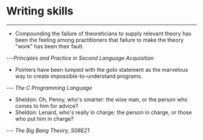 # Writing skills


---
* Compounding the failure of theoreticians to supply relevant theory has been the feeling among practitioners that failure to make the theory "work" has been their fault.

---*Principles and Practice in Second Language Acquisition*

* Pointers have been lumped with the *goto* statement as the marvelous way to create impossible-to-understand programs.

--- *The C Programming Language*

* Sheldon: Oh, Penny, who's smarter: the wise man, or the person who comes to him for advice?
* Sheldon: Lenard, who's really in charge: the person in charge, or those who put him in charge?

--- *The Big Bang Theory, S08E21*

